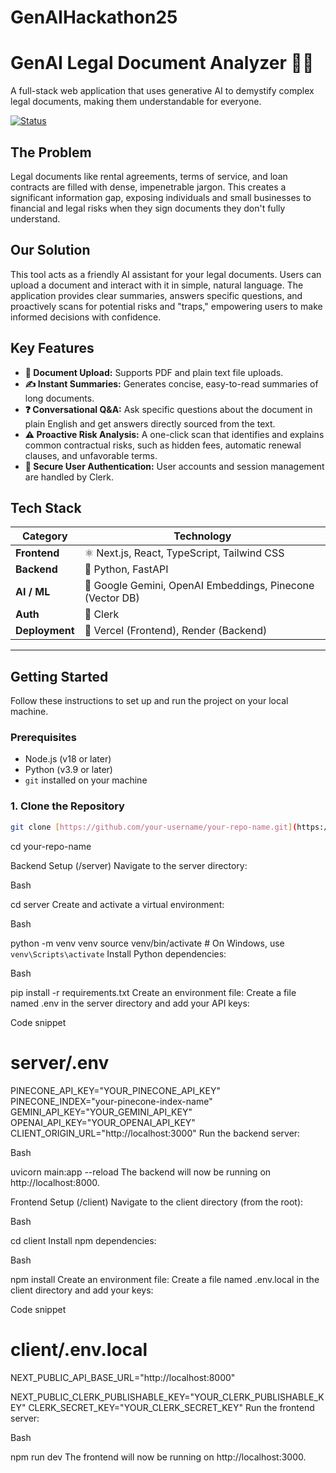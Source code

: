 # GenAIHackathon25
# GenAI Legal Document Analyzer 📜✨

A full-stack web application that uses generative AI to demystify complex legal documents, making them understandable for everyone.

[![Status](https://img.shields.io/badge/status-active-success.svg)]()

## The Problem

Legal documents like rental agreements, terms of service, and loan contracts are filled with dense, impenetrable jargon. This creates a significant information gap, exposing individuals and small businesses to financial and legal risks when they sign documents they don't fully understand.

## Our Solution

This tool acts as a friendly AI assistant for your legal documents. Users can upload a document and interact with it in simple, natural language. The application provides clear summaries, answers specific questions, and proactively scans for potential risks and "traps," empowering users to make informed decisions with confidence.



## Key Features

* **📄 Document Upload:** Supports PDF and plain text file uploads.
* **✍️ Instant Summaries:** Generates concise, easy-to-read summaries of long documents.
* **❓ Conversational Q&A:** Ask specific questions about the document in plain English and get answers directly sourced from the text.
* **⚠️ Proactive Risk Analysis:** A one-click scan that identifies and explains common contractual risks, such as hidden fees, automatic renewal clauses, and unfavorable terms.
* **🔐 Secure User Authentication:** User accounts and session management are handled by Clerk.

## Tech Stack

| Category      | Technology                                                                                                    |
|---------------|---------------------------------------------------------------------------------------------------------------|
| **Frontend** | ⚛️ Next.js, React, TypeScript, Tailwind CSS                                                                     |
| **Backend** | 🐍 Python, FastAPI                                                                                            |
| **AI / ML** | 🧠 Google Gemini, OpenAI Embeddings, Pinecone (Vector DB)                                                       |
| **Auth** | 🔐 Clerk                                                                                                      |
| **Deployment**| 🚀 Vercel (Frontend), Render (Backend)                                                                        |

---

## Getting Started

Follow these instructions to set up and run the project on your local machine.

### Prerequisites

* Node.js (v18 or later)
* Python (v3.9 or later)
* `git` installed on your machine

### 1. Clone the Repository

```bash
git clone [https://github.com/your-username/your-repo-name.git](https://github.com/your-username/your-repo-name.git)
```
cd your-repo-name




Backend Setup (/server)
Navigate to the server directory:

Bash

cd server
Create and activate a virtual environment:

Bash

python -m venv venv
source venv/bin/activate  # On Windows, use `venv\Scripts\activate`
Install Python dependencies:

Bash

pip install -r requirements.txt
Create an environment file:
Create a file named .env in the server directory and add your API keys:

Code snippet

# server/.env
PINECONE_API_KEY="YOUR_PINECONE_API_KEY"
PINECONE_INDEX="your-pinecone-index-name"
GEMINI_API_KEY="YOUR_GEMINI_API_KEY"
OPENAI_API_KEY="YOUR_OPENAI_API_KEY"
CLIENT_ORIGIN_URL="http://localhost:3000"
Run the backend server:

Bash

uvicorn main:app --reload
The backend will now be running on http://localhost:8000.

Frontend Setup (/client)
Navigate to the client directory (from the root):

Bash

cd client
Install npm dependencies:

Bash

npm install
Create an environment file:
Create a file named .env.local in the client directory and add your keys:

Code snippet

# client/.env.local
NEXT_PUBLIC_API_BASE_URL="http://localhost:8000"

NEXT_PUBLIC_CLERK_PUBLISHABLE_KEY="YOUR_CLERK_PUBLISHABLE_KEY"
CLERK_SECRET_KEY="YOUR_CLERK_SECRET_KEY"
Run the frontend server:

Bash

npm run dev
The frontend will now be running on http://localhost:3000.
